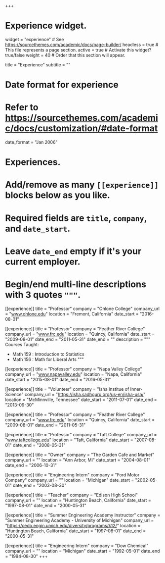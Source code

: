 +++
# Experience widget.
widget = "experience"  # See https://sourcethemes.com/academic/docs/page-builder/
headless = true  # This file represents a page section.
active = true  # Activate this widget? true/false
weight = 40  # Order that this section will appear.

title = "Experience"
subtitle = ""

# Date format for experience
#   Refer to https://sourcethemes.com/academic/docs/customization/#date-format
date_format = "Jan 2006"

# Experiences.
#   Add/remove as many `[[experience]]` blocks below as you like.
#   Required fields are `title`, `company`, and `date_start`.
#   Leave `date_end` empty if it's your current employer.
#   Begin/end multi-line descriptions with 3 quotes `"""`.
[[experience]]
  title = "Professor"
  company = "Ohlone College"
  company_url = "www.ohlone.edu"
  location = "Fremont, California"
  date_start = "2016-08-01"

[[experience]]
  title = "Professor"
  company = "Feather River College"
  company_url = "www.frc.edu"
  location = "Quincy, California"
  date_start = "2009-08-01"
  date_end = "2011-05-31"  date_end = ""
  description = """
  Courses Taught:
  
  * Math 159 : Introduction to Statistics
  * Math 156 : Math for Liberal Arts
  """

  
[[experience]]
  title = "Professor"
  company = "Napa Valley College"
  company_url = "www.napavalley.edu"
  location = "Napa, California"
  date_start = "2015-08-01"
  date_end = "2016-05-31"

[[experience]]
  title = "Volunteer"
  company = "Isha Institue of Inner-Science"
  company_url = "https://isha.sadhguru.org/us-en/isha-usa/"
  location = "McMinnville, Tennessee"
  date_start = "2011-07-01"
  date_end = "2013-09-30"

[[experience]]
  title = "Professor"
  company = "Feather River College"
  company_url = "www.frc.edu"
  location = "Quincy, California"
  date_start = "2009-08-01"
  date_end = "2011-05-31"

[[experience]]
  title = "Professor"
  company = "Taft College"
  company_url = "www.taftcollege.edu"
  location = "Taft, California"
  date_start = "2007-08-01"
  date_end = "2008-05-31" 

[[experience]]
  title = "Owner"
  company = "The Garden Cafe and Market"
  company_url = ""
  location = "Ann Arbor, MI"
  date_start = "2004-08-01"
  date_end = "2006-10-31"

[[experience]]
  title = "Engineering Intern"
  company = "Ford Motor Company"
  company_url = ""
  location = "Michigan"
  date_start = "2002-05-01"
  date_end = "2003-08-30" 

[[experience]]
  title = "Teacher"
  company = "Edison High School"
  company_url = ""
  location = "Huntington Beach, California"
  date_start = "1997-08-01"
  date_end = "2000-05-31"   
  
[[experience]]
  title = "Summer Engineering Academy Instructor"
  company = "Summer Engineering Academy - University of Michigan"
  company_url = "https://cedo.engin.umich.edu/diversity/programs/k12/"
  location = "Huntington Beach, California"
  date_start = "1997-08-01"
  date_end = "2000-05-31"  
  
[[experience]]
  title = "Engineering Intern"
  company = "Dow Chemical"
  company_url = ""
  location = "Michigan"
  date_start = "1992-05-01"
  date_end = "1994-08-30" 
+++
